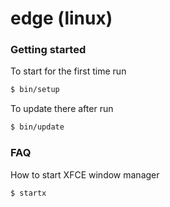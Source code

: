 # edge (linux)

### Getting started

To start for the first time run
```sh
$ bin/setup
```

To update there after run
```sh
$ bin/update
```

### FAQ

How to start XFCE window manager
```shell script
$ startx
```
